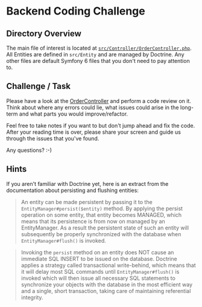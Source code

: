 # Backend Coding Challenge

## Directory Overview

The main file of interest is located at [`src/Controller/OrderController.php`](src/Controller/OrderController.php).
All Entities are defined in `src/Entity` and are managed by Doctrine.
Any other files are default Symfony 6 files that you don't need to pay attention to.

## Challenge / Task

Please have a look at the [OrderController](src/Controller/OrderController.php) and perform a code review on it. Think about where any errors could lie, what issues could arise in the long-term and what parts you would improve/refactor. 

Feel free to take notes if you want to but don't jump ahead and fix the code. After your reading time is over, please share your screen and guide us through the issues that you've found.

Any questions? :-)

## Hints

If you aren't familiar with Doctrine yet, here is an extract from the documentation about persisting and flushing entities:

> An entity can be made persistent by passing it to the `EntityManager#persist($entity)` method. By applying the persist operation on some entity, that entity becomes MANAGED, which means that its persistence is from now on managed by an EntityManager. As a result the persistent state of such an entity will subsequently be properly synchronized with the database when `EntityManager#flush()` is invoked.    

> Invoking the `persist` method on an entity does NOT cause an immediate SQL INSERT to be issued on the database. Doctrine applies a strategy called transactional write-behind, which means that it will delay most SQL commands until `EntityManager#flush()` is invoked which will then issue all necessary SQL statements to synchronize your objects with the database in the most efficient way and a single, short transaction, taking care of maintaining referential integrity.
